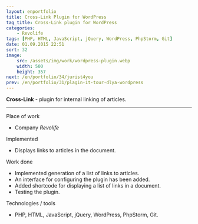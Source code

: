 ```yaml
---
layout: enportfolio
title: Cross-Link Plugin for WordPress
tag_title: Cross-Link plugin for WordPress
categories:
    - Revolife
tags: [PHP, HTML, JavaScript, jQuery, WordPress, PhpStorm, Git]
date: 01.09.2015 22:51
sort: 32
image: 
    src: /assets/img/work/wordpress-plugin.webp 
    width: 500
    height: 357
next: /en/portfolio/34/jurist4you
prev: /en/portfolio/31/plagin-it-tour-dlya-wordpress
---
```


**Cross-Link** - plugin for internal linking of articles.

---

Place of work

* Company _Revolife_

Implemented

* Displays links to articles in the document.

Work done

* Implemented generation of a list of links to articles.
* An interface for configuring the plugin has been added.
* Added shortcode for displaying a list of links in a document.
* Testing the plugin.

Technologies / tools

* PHP, HTML, JavaScript, jQuery, WordPress, PhpStorm, Git.
